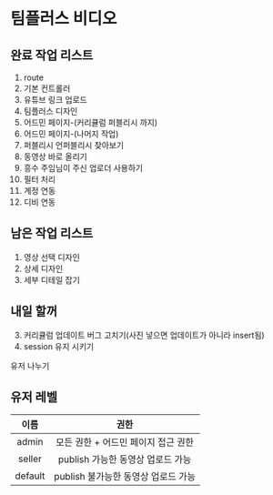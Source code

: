 # 팀플러스 비디오

## 완료 작업 리스트
1. route
2. 기본 컨트롤러
3. 유튜브 링크 업로드
4. 팀플러스 디자인
5. 어드민 페이지-(커리큘럼 퍼블리시 까지)
1. 어드민 페이지-(나머지 작업)
2. 퍼블리시 언퍼블리시 찾아보기
3. 동영상 바로 올리기
4. 흥수 주임님이 주신 업로더 사용하기
5. 필터 처리
6. 계정 연동
3. 디비 연동
## 남은 작업 리스트
1. 영상 선택 디자인
4. 상세 디자인
5. 세부 디테일 잡기
## 내일 할꺼
3. 커리큘럼 업데이트 버그 고치기(사진 넣으면 업데이트가 아니라 insert됨)
4. session 유지 시키기


유저 나누기
## 유저 레벨 
|   이름    |           권한            |
| :-----: | :---------------------: |
|  admin  |  모든 권한 + 어드민 페이지 접근 권한  |
| seller  | publish 가능한 동영상 업로드 가능  |
| default | publish 불가능한 동영상 업로드 가능 |